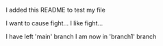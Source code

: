 I added this README to test my file

I want to cause fight...
I like fight...

I have left 'main' branch
I am now in 'branch1' branch 